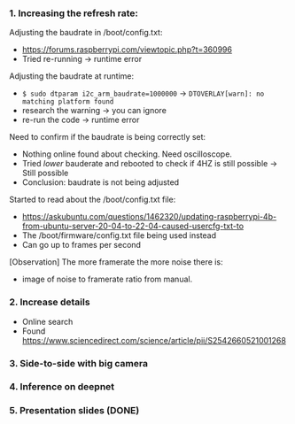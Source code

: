 ### 1. Increasing the refresh rate:

Adjusting the baudrate in /boot/config.txt:
- https://forums.raspberrypi.com/viewtopic.php?t=360996
- Tried re-running → runtime error

Adjusting the baudrate at runtime:
- `$ sudo dtparam i2c_arm_baudrate=1000000` → `DTOVERLAY[warn]: no matching platform found`
- research the warning → you can ignore
- re-run the code → runtime error

Need to confirm if the baudrate is being correctly set:
- Nothing online found about checking. Need oscilloscope.
- Tried *lower* bauderate and rebooted to check if 4HZ is still possible → Still possible
- Conclusion: baudrate is not being adjusted

Started to read about the /boot/config.txt file:
- https://askubuntu.com/questions/1462320/updating-raspberrypi-4b-from-ubuntu-server-20-04-to-22-04-caused-usercfg-txt-to
- The /boot/firmware/config.txt file being used instead
- Can go up to frames per second

[Observation] The more framerate the more noise there is:
- image of noise to framerate ratio from manual.

### 2. Increase details
- Online search
- Found https://www.sciencedirect.com/science/article/pii/S2542660521001268


### 3. Side-to-side with big camera

### 4. Inference on deepnet

### 5. Presentation slides (DONE)